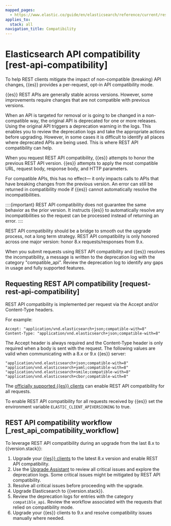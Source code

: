 ```yaml
---
mapped_pages:
  - https://www.elastic.co/guide/en/elasticsearch/reference/current/rest-api-compatibility.html
applies_to:
  stack: all
navigation_title: Compatibility
---
```


# Elasticsearch API compatibility [rest-api-compatibility]

To help REST clients mitigate the impact of non-compatible (breaking) API changes, {{es}} provides a per-request, opt-in API compatibility mode.

{{es}} REST APIs are generally stable across versions. However, some improvements require changes that are not compatible with previous versions.

When an API is targeted for removal or is going to be changed in a non-compatible way, the original API is deprecated for one or more releases. Using the original API triggers a deprecation warning in the logs. This enables you to review the deprecation logs  and take the appropriate actions before upgrading. However, in some cases it is difficult to identify all places where deprecated APIs are being used. This is where REST API compatibility can help.

When you request REST API compatibility, {{es}} attempts to honor the previous REST API version. {{es}} attempts to apply the most compatible URL, request body, response body, and HTTP parameters.

For compatible APIs, this has no effect— it only impacts calls to APIs that have breaking changes from the previous version. An error can still be returned in compatibility mode if {{es}} cannot automatically resolve the incompatibilities.

::::{important}
REST API compatibility does not guarantee the same behavior as the prior version. It instructs {{es}} to automatically resolve any incompatibilities so the request can be processed instead of returning an error.
::::


REST API compatibility should be a bridge to smooth out the upgrade process, not a long term strategy. REST API compatibility is only honored across one major version: honor 8.x requests/responses from 9.x.

When you submit requests using REST API compatibility and {{es}} resolves the incompatibility, a message is written to the deprecation log with the category "compatible_api". Review the deprecation log to identify any gaps in usage and fully supported features.


## Requesting REST API compatibility [request-rest-api-compatibility]

REST API compatibility is implemented per request via the Accept and/or Content-Type headers.

For example:

```text
Accept: "application/vnd.elasticsearch+json;compatible-with=8"
Content-Type: "application/vnd.elasticsearch+json;compatible-with=8"
```

The Accept header is always required and the Content-Type header is only required when a body is sent with the request. The following values are valid when communicating with a 8.x or 9.x {{es}} server:

```text
"application/vnd.elasticsearch+json;compatible-with=8"
"application/vnd.elasticsearch+yaml;compatible-with=8"
"application/vnd.elasticsearch+smile;compatible-with=8"
"application/vnd.elasticsearch+cbor;compatible-with=8"
```

The [officially supported {{es}} clients](https://www.elastic.co/guide/en/elasticsearch/client/index.html) can enable REST API compatibility for all requests.

To enable REST API compatibility for all requests received by {{es}} set the environment variable `ELASTIC_CLIENT_APIVERSIONING` to true.


## REST API compatibility workflow [_rest_api_compatibility_workflow]

To leverage REST API compatibility during an upgrade from the last 8.x to {{version.stack}}:

1. Upgrade your [{{es}} clients](https://www.elastic.co/guide/en/elasticsearch/client/index.html) to the latest 8.x version and enable REST API compatibility.
2. Use the [Upgrade Assistant](docs-content://deploy-manage/upgrade/prepare-to-upgrade/upgrade-assistant.md) to review all critical issues and explore the deprecation logs. Some critical issues might be mitigated by REST API compatibility.
3. Resolve all critical issues before proceeding with the upgrade.
4. Upgrade Elasticsearch to {{version.stack}}.
5. Review the deprecation logs for entries with the category `compatible_api`. Review the workflow associated with the requests that relied on compatibility mode.
6. Upgrade your {{es}} clients to 9.x and resolve compatibility issues manually where needed.

